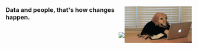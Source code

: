 ##

<div>
  <img align="right" height="100rem" src="giphy.gif">
</div>

### Data and people, that's how changes happen.

##

<div>
  <img align="right" src="https://komarev.com/ghpvc/?username=iagoscm&label=Profile%20views&color=0e75b6&style=flat"/>  
</div>

